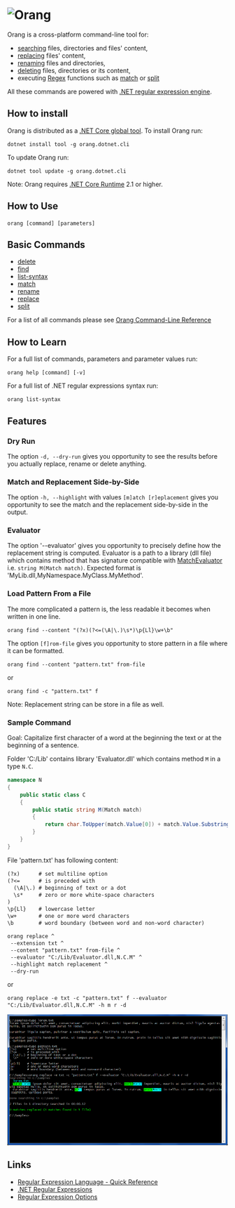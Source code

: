 # Orang <img align="left" src="http://pihrt.net/images/orang.png">

Orang is a cross-platform command-line tool for:

* [searching](docs/cli/find-command.md) files, directories and files' content,
* [replacing](docs/cli/replace-command.md) files' content,
* [renaming](docs/cli/rename-command.md) files and directories,
* [deleting](docs/cli/delete-command.md) files, directories or its content,
* executing [Regex](https://docs.microsoft.com/cs-cz/dotnet/api/system.text.regularexpressions.regex?view=netcore-2.2) functions such as [match](docs/cli/match-command.md) or [split](docs/cli/split-command.md)

All these commands are powered with [.NET regular expression engine](https://docs.microsoft.com/en-us/dotnet/standard/base-types/regular-expressions).

## How to install

Orang is distributed as a [.NET Core global tool](https://docs.microsoft.com/en-us/dotnet/core/tools/global-tools). To install Orang run:

```
dotnet install tool -g orang.dotnet.cli
```

To update Orang run:

```
dotnet tool update -g orang.dotnet.cli
```

Note: Orang requires [.NET Core Runtime](https://dotnet.microsoft.com/download) 2.1 or higher.

## How to Use

```
orang [command] [parameters]
```

## Basic Commands

* [delete](docs/cli/delete-command.md)
* [find](docs/cli/find-command.md)
* [list-syntax](docs/cli/list-syntax-command.md)
* [match](docs/cli/match-command.md)
* [rename](docs/cli/rename-command.md)
* [replace](docs/cli/replace-command.md)
* [split](docs/cli/split-command.md)

For a list of all commands please see [Orang Command-Line Reference](docs/cli/README.md)

## How to Learn

For a full list of commands, parameters and parameter values run:

```
orang help [command] [-v]
```

For a full list of .NET regular expressions syntax run:

```
orang list-syntax
```

## Features

### Dry Run

The option `-d, --dry-run` gives you opportunity to see the results before you actually replace, rename or delete anything.

### Match and Replacement Side-by-Side

The option `-h, --highlight` with values `[m]atch [r]eplacement` gives you opportunity to see the match and the replacement side-by-side in the output.

### Evaluator

The option '--evaluator' gives you opportunity to precisely define how the replacement string is computed.
Evaluator is a path to a library (dll file) which contains method that has signature compatible with [MatchEvaluator](https://docs.microsoft.com/en-us/dotnet/api/system.text.regularexpressions.matchevaluator) i.e. `string M(Match match)`.
Expected format is 'MyLib.dll,MyNamespace.MyClass.MyMethod'.

### Load Pattern From a File

The more complicated a pattern is, the less readable it becomes when written in one line.

```
orang find --content "(?x)(?<=(\A|\.)\s*)\p{Ll}\w+\b"
```

The option `[f]rom-file` gives you opportunity to store pattern in a file where it can be formatted.

```
orang find --content "pattern.txt" from-file
```
or
```
orang find -c "pattern.txt" f
```

Note: Replacement string can be store in a file as well.

### Sample Command

Goal: Capitalize first character of a word at the beginning the text or at the beginning of a sentence.

Folder 'C:/Lib' contains library 'Evaluator.dll' which contains method `M` in a type `N.C`.

```csharp
namespace N
{
    public static class C
    {
        public static string M(Match match)
        {
            return char.ToUpper(match.Value[0]) + match.Value.Substring(1);
        }
    }
}
```

File 'pattern.txt' has following content:

```
(?x)      # set multiline option
(?<=      # is preceded with
  (\A|\.) # beginning of text or a dot
  \s*     # zero or more white-space characters
)
\p{Ll}    # lowercase letter
\w+       # one or more word characters
\b        # word boundary (between word and non-word character)
```

```
orang replace ^
 --extension txt ^
 --content "pattern.txt" from-file ^
 --evaluator "C:/Lib/Evaluator.dll,N.C.M" ^
 --highlight match replacement ^
 --dry-run
```
or
```
orang replace -e txt -c "pattern.txt" f --evaluator "C:/Lib/Evaluator.dll,N.C.M" -h m r -d
```

![Capitalize first character in a sentence](/images/CapitalizeFirstCharInSentence.png)

## Links

* [Regular Expression Language - Quick Reference](https://docs.microsoft.com/en-us/dotnet/standard/base-types/regular-expression-language-quick-reference)
* [.NET Regular Expressions](https://docs.microsoft.com/en-us/dotnet/standard/base-types/regular-expressions)
* [Regular Expression Options](https://docs.microsoft.com/en-us/dotnet/standard/base-types/regular-expression-options)
